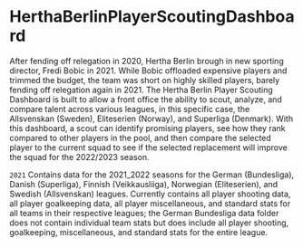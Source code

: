 # HerthaBerlinPlayerScoutingDashboard

After fending off relegation in 2020, Hertha Berlin brough in new sporting director, Fredi Bobic in 2021. While Bobic offloaded expensive players and trimmed the budget, the team was short on highly skilled players, barely fending off relegation again in 2021. The Hertha Berlin Player Scouting Dashboard is built to allow a front office the ability to scout, analyze, and compare talent across various leagues, in this specific case, the Allsvenskan (Sweden), Eliteserien (Norway), and Superliga (Denmark). With this dashboard, a scout can identify promising players, see how they rank compared to other players in the pool, and then compare the selected player to the current squad to see if the selected replacement will improve the squad for the 2022/2023 season.

`2021`
Contains data for the 2021_2022 seasons for the German (Bundesliga), Danish (Superliga), Finnish (Veikkausliiga), Norwegian (Eliteserien), and Swedish (Allsvenskan) leagues. 
Currently contains all player shooting data, all player goalkeeping data, all player miscellaneous, and standard stats for all teams in their respective leagues; the German Bundesliga data folder does not contain individual team stats but does include all player shooting, goalkeeping, miscellaneous, and standard stats for the entire league.
